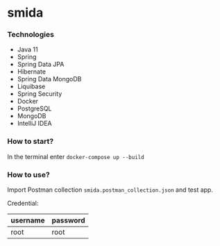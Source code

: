 # smida

### Technologies

- Java 11
- Spring
- Spring Data JPA
- Hibernate
- Spring Data MongoDB
- Liquibase
- Spring Security
- Docker
- PostgreSQL
- MongoDB
- IntelliJ IDEA

### How to start?

In the terminal enter `docker-compose up --build`

### How to use?

Import Postman collection `smida.postman_collection.json` and test app.


   Credential:

   | username | password |
   |----------|----------|
   | root     | root     |

